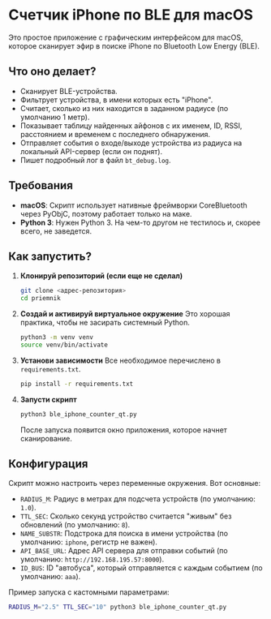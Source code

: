 # Счетчик iPhone по BLE для macOS

Это простое приложение с графическим интерфейсом для macOS, которое сканирует эфир в поиске iPhone по Bluetooth Low Energy (BLE).

## Что оно делает?

-   Сканирует BLE-устройства.
-   Фильтрует устройства, в имени которых есть "iPhone".
-   Считает, сколько из них находится в заданном радиусе (по умолчанию 1 метр).
-   Показывает таблицу найденных айфонов с их именем, ID, RSSI, расстоянием и временем с последнего обнаружения.
-   Отправляет события о входе/выходе устройства из радиуса на локальный API-сервер (если он поднят).
-   Пишет подробный лог в файл `bt_debug.log`.

## Требования

-   **macOS**: Скрипт использует нативные фреймворки CoreBluetooth через PyObjC, поэтому работает только на маке.
-   **Python 3**: Нужен Python 3. На чем-то другом не тестилось и, скорее всего, не заведется.

## Как запустить?

1.  **Клонируй репозиторий (если еще не сделал)**
    ```bash
    git clone <адрес-репозитория>
    cd priemnik
    ```

2.  **Создай и активируй виртуальное окружение**
    Это хорошая практика, чтобы не засирать системный Python.

    ```bash
    python3 -m venv venv
    source venv/bin/activate
    ```

3.  **Установи зависимости**
    Все необходимое перечислено в `requirements.txt`.

    ```bash
    pip install -r requirements.txt
    ```

4.  **Запусти скрипт**
    ```bash
    python3 ble_iphone_counter_qt.py
    ```

    После запуска появится окно приложения, которое начнет сканирование.

## Конфигурация

Скрипт можно настроить через переменные окружения. Вот основные:

-   `RADIUS_M`: Радиус в метрах для подсчета устройств (по умолчанию: `1.0`).
-   `TTL_SEC`: Сколько секунд устройство считается "живым" без обновлений (по умолчанию: `8`).
-   `NAME_SUBSTR`: Подстрока для поиска в имени устройства (по умолчанию: `iphone`, регистр не важен).
-   `API_BASE_URL`: Адрес API сервера для отправки событий (по умолчанию: `http://192.168.195.57:8000`).
-   `ID_BUS`: ID "автобуса", который отправляется с каждым событием (по умолчанию: `aaa`).

Пример запуска с кастомными параметрами:
```bash
RADIUS_M="2.5" TTL_SEC="10" python3 ble_iphone_counter_qt.py
```
